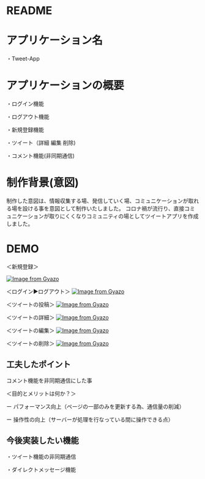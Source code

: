 # README

# アプリケーション名    
  ・Tweet-App

# アプリケーションの概要  
  ・ログイン機能 

  ・ログアウト機能

  ・新規登録機能

  ・ツイート（詳細 編集  削除)

  ・コメント機能(非同期通信)



# 制作背景(意図)
 制作した意図は、情報収集する場、発信していく場、コミュニケーションが取れる場を設ける事を意図として制作いたしました。
 コロナ禍が流行り、直接コミュニケーションが取りにくくなりコミュニティの場としてツイートアプリを作成しました。

# DEMO

＜新規登録＞

 [![Image from Gyazo](https://i.gyazo.com/df3e3710812e48d0d8c2fc03789002b8.gif)](https://gyazo.com/df3e3710812e48d0d8c2fc03789002b8)

 ＜ログイン▶️ログアウト＞
 [![Image from Gyazo](https://i.gyazo.com/6dd2a6ee99d19c7c8ace45d0efee7562.gif)](https://gyazo.com/6dd2a6ee99d19c7c8ace45d0efee7562)


＜ツイートの投稿＞
[![Image from Gyazo](https://i.gyazo.com/20b1b8e9bc34917adea10d4cf0565963.gif)](https://gyazo.com/20b1b8e9bc34917adea10d4cf0565963)

＜ツイートの詳細＞
[![Image from Gyazo](https://i.gyazo.com/038fb550e0ff246bca7be82ebd1e75a3.gif)](https://gyazo.com/038fb550e0ff246bca7be82ebd1e75a3)

＜ツイートの編集＞
[![Image from Gyazo](https://i.gyazo.com/7f7b4c9e83c04b1f73eed848a0ef490e.gif)](https://gyazo.com/7f7b4c9e83c04b1f73eed848a0ef490e)

＜ツイートの削除＞
[![Image from Gyazo](https://i.gyazo.com/ffa3404c93205ad1d0f476bfddff3e96.gif)](https://gyazo.com/ffa3404c93205ad1d0f476bfddff3e96)

## 工夫したポイント

コメント機能を非同期通信にした事

＜目的とメリットは何か？＞

ー パフォーマンス向上（ページの一部のみを更新する為、通信量の削減）

ー 操作性の向上（サーバーが処理を行なっている間に操作できる点）



## 今後実装したい機能

・ツイート機能の非同期通信

・ダイレクトメッセージ機能

